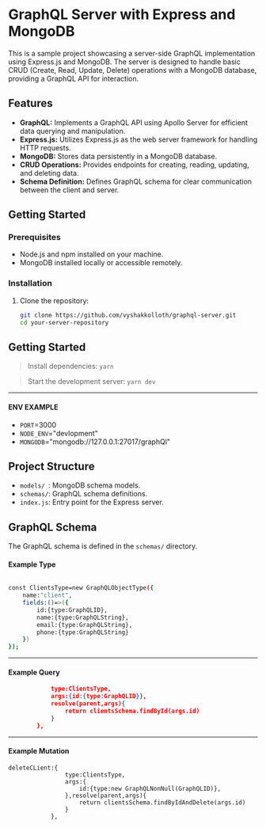 # GraphQL Server with Express and MongoDB

This is a sample project showcasing a server-side GraphQL implementation using Express.js and MongoDB. The server is designed to handle basic CRUD (Create, Read, Update, Delete) operations with a MongoDB database, providing a GraphQL API for interaction.

## Features

- **GraphQL:** Implements a GraphQL API using Apollo Server for efficient data querying and manipulation.
- **Express.js:** Utilizes Express.js as the web server framework for handling HTTP requests.
- **MongoDB:** Stores data persistently in a MongoDB database.
- **CRUD Operations:** Provides endpoints for creating, reading, updating, and deleting data.
- **Schema Definition:** Defines GraphQL schema for clear communication between the client and server.

## Getting Started

### Prerequisites

- Node.js and npm installed on your machine.
- MongoDB installed locally or accessible remotely.

### Installation

1. Clone the repository:

   ```bash
   git clone https://github.com/vyshakkolloth/graphql-server.git
   cd your-server-repository
## Getting Started
>Install dependencies:
`yarn`



> Start the development server:
`yarn dev`

---
#### ENV EXAMPLE

- `PORT`=3000
- `NODE_ENV`="devlopment"
- `MONGODB`="mongodb://127.0.0.1:27017/graphQl"

## Project Structure
* `models/ `: MongoDB schema models.
* `schemas/`: GraphQL schema definitions.
* `index.js`: Entry point for the Express server.

## GraphQL Schema
The GraphQL schema is defined in the `schemas/` directory.

#### Example Type

```bash

const ClientsType=new GraphQLObjectType({
    name:"client",
    fields:()=>({
        id:{type:GraphQLID},
        name:{type:GraphQLString},
        email:{type:GraphQLString},
        phone:{type:GraphQLString}
    })
});
```
---
#### Example Query
```json client:{
            type:ClientsType,
            args:{id:{type:GraphQLID}},
            resolve(parent,args){
                return clientsSchema.findById(args.id)
            }
        }, 

 ```
 ---
#### Example Mutation
~~~
deleteCLient:{
                type:ClientsType,
                args:{
                    id:{type:new GraphQLNonNull(GraphQLID)},
                },resolve(parent,args){  
                    return clientsSchema.findByIdAndDelete(args.id)
                }
            },
~~~


